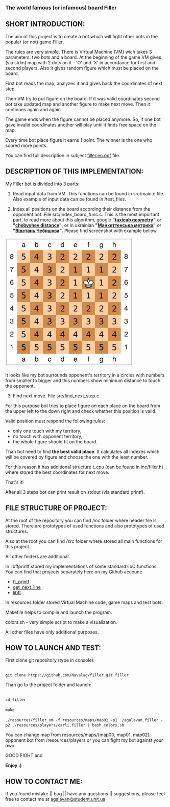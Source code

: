 ### The world famous (or infamous) board Filler

## SHORT INTRODUCTION:

The aim of this project is to create a bot which will fight other bots in the popular (or not) game Filler.

The rules are very simple. There is Virtual Machine (VM) wich takes 3 parameters: two bots and a board.
At the beginning of the game VM gives (via stdin) map with 2 dots on it - 'O' and 'X' in accordance for first and second players.
Also it gives random figure which must be placed on the board.

First bot reads the map, analyzes it and gives back the coordinates of next step.

Then VM try to put figure on the board. If it was valid coordinates second bot take updated map and another figure to make next move.
Then it continues again and again.

The game ends when the figure cannot be placed anymore.
So, if one bot gave invalid coordinates another will play until it finds free space on the map.

Every time bot place figure it earns 1 point.
The winner is the one who scored more points.

You can find full description in subject [filler.en.pdf](filler.en.pdf) file.

## DESCRIPTION OF THIS IMPLEMENTATION:

My Filler bot is divided into 3 parts:

1. Read input data from VM. This functions can be found in src/main.c file. Also example of input data can be found in /test_files.

2. Index all positions on the board according their distance from the opponent bot. File src/index_board_func.c.
This is the most important part, to read more about this algorithm, google **"[taxicab geometry](https://en.wikipedia.org/wiki/Taxicab_geometry)"** or **"[chebyshev distance](https://en.wikipedia.org/wiki/Chebyshev_distance)"**, or in ukrainian **"[Манхеттенська метрика](https://uk.wikipedia.org/wiki/%D0%9C%D0%B0%D0%BD%D1%85%D0%B5%D1%82%D1%82%D0%B5%D0%BD%D1%81%D1%8C%D0%BA%D0%B0_%D0%BC%D0%B5%D1%82%D1%80%D0%B8%D0%BA%D0%B0)"** or **"[Відстань Чебишова](https://uk.wikipedia.org/wiki/%D0%92%D1%96%D0%B4%D1%81%D1%82%D0%B0%D0%BD%D1%8C_%D0%A7%D0%B5%D0%B1%D0%B8%D1%88%D0%BE%D0%B2%D0%B0)"**.
Please find screenshot with example bellow.

<img src="screenshots/pic1.png" width="400">

It looks like my bot surrounds opponent's territory in a circles with numbers from smaller to bigger and this numbers show minimum distance to touch the opponent.

3. Find next move. File src/find_next_step.c.

For this purpose bot tries to place figure on each place on the board from the upper left to the down right and check whether this position is valid.

Valid position must respond the following rules:
  - only one touch with my territory;
  - no touch with opponent territory;
  - the whole figure should fit on the board.

Than bot need to find **the best valid place**. It calculates all indexes which will be covered by figure and choose the one with the least number.

For this reason it has additional structure *t_cpu* (can be found in inc/filler.h) where stored the best coordinates for next move.

That's it!

After all 3 steps bot can print result on stdout (via standard printf).

## FILE STRUCTURE OF PROJECT:

At the root of the repository you can find */inc* folder where header file is stored.
There are prototypes of used functions and also prototypes of used structures.

Also at the root you can find */src* folder where stored all main functions for this project.

All other folders are additional.

In libftprintf stored my implementations of some standard libC functions.
You can find that projects separately here on my Github account:

- [ft_printf](https://github.com/Navalag/ft_printf)
- [get_next_line](https://github.com/Navalag/get_next_line)
- [libft](https://github.com/Navalag/libft).

In resources folder stored Virtual Machine code, game maps and test bots.

Makefile helps to compile and launch the program.

colors.sh - very simple script to make a visualization.

All other files have only additional purposes.

## HOW TO LAUNCH AND TEST:

First clone git repository (type in console):
```

git clone https://github.com/Navalag/filler.git filler

```

Than go to the project folder and launch:
```

cd filler

make

./resources/filler_vm -f resources/maps/map01 -p1 ./agalavan.filler -p2 ./resources/players/carli.filler | bash colors.sh

```

You can change map from resources/maps/(map00, map01, map02), opponent bot from /resources/players or you can fight my bot against your own.

GOOD FIGHT and

**Enjoy :)**

## HOW TO CONTACT ME:

If you found mistake || bug || have any questions || suggestions, please feel free to contact me at agalavan@student.unit.ua
